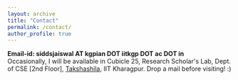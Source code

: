 ```yaml
---
layout: archive
title: "Contact"
permalink: /contact/
author_profile: true
---
```



**Email-id: siddsjaiswal AT kgpian DOT iitkgp DOT ac DOT in**    
Occasionally, I will be available in Cubicle 25, Research Scholar's Lab, Dept. of CSE [2nd Floor], [Takshashila](https://goo.gl/maps/KEn7d5MsUeN2cVJ78), IIT Kharagpur. Drop a mail before visiting! :)
